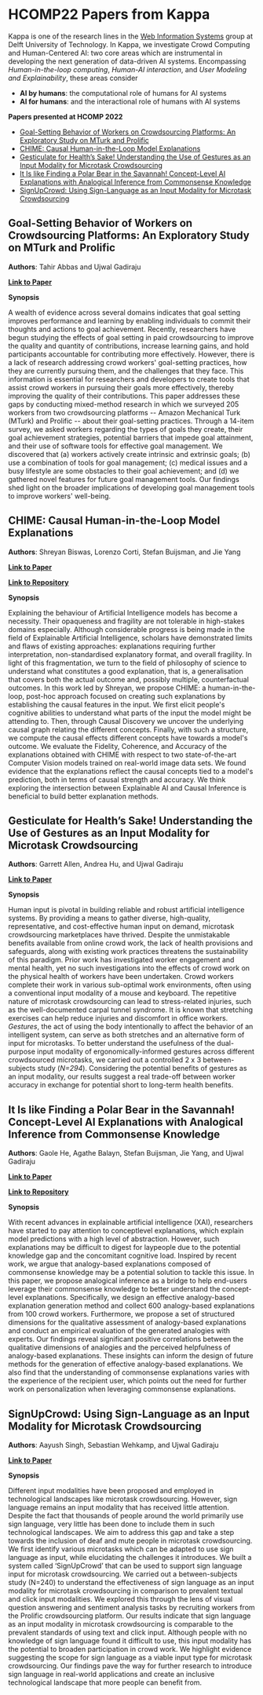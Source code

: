 # HCOMP22 Papers from Kappa

Kappa is one of the research lines in the [Web Information Systems](https://www.wis.ewi.tudelft.nl/) group at Delft University of Technology. In Kappa, we investigate Crowd Computing and Human-Centered AI: two core areas which are instrumental in developing the next generation of data-driven AI systems.
Encompassing *Human-in-the-loop computing*, *Human-AI interaction*, and *User Modeling and Explainability*, these areas consider
- **AI by humans**: the computational role of humans for AI systems
- **AI for humans**: and the interactional role of humans with AI systems

**Papers presented at HCOMP 2022**
- [Goal-Setting Behavior of Workers on Crowdsourcing Platforms: An Exploratory Study on MTurk and Prolific](#goal-setting-behavior-of-workers-on-crowdsourcing-platforms-an-exploratory-study-on-mturk-and-prolific)
- [CHIME: Causal Human-in-the-Loop Model Explanations](#chime-causal-human-in-the-loop-model-explanations)
- [Gesticulate for Health’s Sake! Understanding the Use of Gestures as an Input Modality for Microtask Crowdsourcing](#gesticulate-for-healths-sake-understanding-the-use-of-gestures-as-an-input-modality-for-microtask-crowdsourcing)
- [It Is like Finding a Polar Bear in the Savannah! Concept-Level AI Explanations with Analogical Inference from Commonsense Knowledge](#it-is-like-finding-a-polar-bear-in-the-savannah-concept-level-ai-explanations-with-analogical-inference-from-commonsense-knowledge)
- [SignUpCrowd: Using Sign-Language as an Input Modality for Microtask Crowdsourcing](#signupcrowd-using-sign-language-as-an-input-modality-for-microtask-crowdsourcing)

## Goal-Setting Behavior of Workers on Crowdsourcing Platforms: An Exploratory Study on MTurk and Prolific

**Authors**: Tahir Abbas and Ujwal Gadiraju

[**Link to Paper**](https://ojs.aaai.org/index.php/HCOMP/article/view/21983) 

**Synopsis**

A wealth of evidence across several domains indicates that goal setting improves performance and learning by enabling individuals to commit their thoughts and actions to goal achievement. Recently, researchers have begun studying the effects of goal setting in paid crowdsourcing to improve the quality and quantity of contributions, increase learning gains, and hold participants accountable for contributing more effectively. However, there is a lack of research addressing crowd workers' goal-setting practices, how they are currently pursuing them, and the challenges that they face. This information is essential for researchers and developers to create tools that assist crowd workers in pursuing their goals more effectively, thereby improving the quality of their contributions. This paper addresses these gaps by conducting mixed-method research in which we surveyed 205 workers from two crowdsourcing platforms -- Amazon Mechanical Turk (MTurk) and Prolific -- about their goal-setting practices. Through a 14-item survey, we asked workers regarding the types of goals they create, their goal achievement strategies, potential barriers that impede goal attainment, and their use of software tools for effective goal management. We discovered that (a) workers actively create intrinsic and extrinsic goals; (b) use a combination of tools for goal management; (c) medical issues and a busy lifestyle are some obstacles to their goal achievement; and (d) we gathered novel features for future goal management tools. Our findings shed light on the broader implications of developing goal management tools to improve workers' well-being.

## CHIME: Causal Human-in-the-Loop Model Explanations  

**Authors**: Shreyan Biswas, Lorenzo Corti, Stefan Buijsman, and Jie Yang  

[**Link to Paper**](https://ojs.aaai.org/index.php/HCOMP/article/view/21985)

[**Link to Repository**](https://github.com/delftcrowd/CHIME_HCOMP22)

**Synopsis**

Explaining the behaviour of Artificial Intelligence models has become a necessity. Their opaqueness and fragility are not tolerable in high-stakes domains especially. Although considerable progress is being made in the field of Explainable Artificial Intelligence, scholars have demonstrated limits and flaws of existing approaches: explanations requiring further interpretation, non-standardised explanatory format, and overall fragility. In light of this fragmentation, we turn to the field of philosophy of science to understand what constitutes a good explanation, that is, a generalisation that covers both the actual outcome and, possibly multiple, counterfactual outcomes. 
In this work led by Shreyan, we propose CHIME: a human-in-the-loop, post-hoc approach focused on creating such explanations by establishing the causal features in the input. 
We first elicit people's cognitive abilities to understand what parts of the input the model might be attending to. Then, through Causal Discovery we uncover the underlying causal graph relating the different concepts. Finally, with such a structure, we compute the causal effects different concepts have towards a model's outcome. We evaluate the Fidelity, Coherence, and Accuracy of the explanations obtained with CHIME with respect to two state-of-the-art Computer Vision models trained on real-world image data sets. We found evidence that the explanations reflect the causal concepts tied to a model's prediction, both in terms of causal strength and accuracy. We think exploring the intersection between Explainable AI and Causal Inference is beneficial to build better explanation methods.

## Gesticulate for Health’s Sake! Understanding the Use of Gestures as an Input Modality for Microtask Crowdsourcing

**Authors**: Garrett Allen, Andrea Hu, and Ujwal Gadiraju

[**Link to Paper**](https://ojs.aaai.org/index.php/HCOMP/article/view/21984)

**Synopsis**

Human input is pivotal in building reliable and robust artificial intelligence systems. By providing a means to gather diverse, high-quality, representative, and cost-effective human input on demand, microtask crowdsourcing marketplaces have thrived. Despite the unmistakable benefits available from online crowd work, the lack of health provisions and safeguards, along with existing work practices threatens the sustainability of this paradigm. Prior work has investigated worker engagement and mental health, yet no such investigations into the effects of crowd work on the physical health of workers have been undertaken. Crowd workers complete their work in various sub-optimal work environments, often using a conventional input modality of a mouse and keyboard. The repetitive nature of microtask crowdsourcing can lead to stress-related injuries, such as the well-documented carpal tunnel syndrome. It is known that stretching exercises can help reduce injuries and discomfort in office workers. *Gestures*, the act of using the body intentionally to affect the behavior of an intelligent system, can serve as both stretches and an alternative form of input for microtasks. To better understand the usefulness of the dual-purpose input modality of ergonomically-informed gestures across different crowdsourced microtasks, we carried out a controlled 2 x 3 between-subjects study (*N=294*). Considering the potential benefits of gestures as an input modality, our results suggest a real trade-off between worker accuracy in exchange for potential short to long-term health benefits.

## It Is like Finding a Polar Bear in the Savannah! Concept-Level AI Explanations with Analogical Inference from Commonsense Knowledge

**Authors**: Gaole He, Agathe Balayn, Stefan Buijsman, Jie Yang, and Ujwal Gadiraju

[**Link to Paper**](https://ojs.aaai.org/index.php/HCOMP/article/view/21990)

[**Link to Repository**](https://github.com/delftcrowd/HCOMP2022_ARCHIE)

**Synopsis**

With recent advances in explainable artificial intelligence (XAI), researchers have started to pay attention to conceptlevel explanations, which explain model predictions with a high level of abstraction. However, such explanations may be difficult to digest for laypeople due to the potential knowledge gap and the concomitant cognitive load. Inspired by recent work, we argue that analogy-based explanations composed of commonsense knowledge may be a potential solution to tackle this issue. In this paper, we propose analogical inference as a bridge to help end-users leverage their commonsense knowledge to better understand the concept-level explanations. Specifically, we design an effective analogy-based explanation generation method and collect 600 analogy-based explanations from 100 crowd workers. Furthermore, we propose a set of structured dimensions for the qualitative assessment of analogy-based explanations and conduct an empirical evaluation of the generated analogies with experts. Our findings reveal significant positive correlations between the qualitative dimensions of analogies and the perceived helpfulness of analogy-based explanations. These insights can inform the design of future methods for the generation of effective analogy-based explanations. We also find that the understanding of commonsense explanations varies with the experience of the recipient user, which points out the need for further work on personalization when leveraging commonsense explanations.

## SignUpCrowd: Using Sign-Language as an Input Modality for Microtask Crowdsourcing

**Authors**: Aayush Singh, Sebastian Wehkamp, and Ujwal Gadiraju

[**Link to Paper**](https://ojs.aaai.org/index.php/HCOMP/article/view/21998)

**Synopsis**

Different input modalities have been proposed and employed in technological landscapes like microtask crowdsourcing. However, sign language remains an input modality that has received little attention. Despite the fact that thousands of people around the world primarily use sign language, very little has been done to include them in such technological landscapes. We aim to address this gap and take a step towards the inclusion of deaf and mute people in microtask crowdsourcing. We first identify various microtasks which can be adapted to use sign language as input, while elucidating the challenges it introduces. We built a system called ‘SignUpCrowd’ that can be used to support sign language input for microtask crowdsourcing. We carried out a between-subjects study (N=240) to understand the effectiveness of sign language as an input modality for microtask crowdsourcing in comparison to prevalent textual and click input modalities. We explored this through the lens of visual question answering and sentiment analysis tasks by recruiting workers from the Prolific crowdsourcing platform. Our results indicate that sign language as an input modality in microtask crowdsourcing is comparable to the prevalent standards of using text and click input. Although people with no knowledge of sign language found it difficult to use, this input modality has the potential to broaden participation in crowd work. We highlight evidence suggesting the scope for sign language as a viable input type for microtask crowdsourcing. Our findings pave the way for further research to introduce sign language in real-world applications and create an inclusive technological landscape that more people can benefit from.
